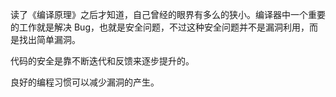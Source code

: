 
读了《编译原理》之后才知道，自己曾经的眼界有多么的狭小。编译器中一个重要的工作就是解决 Bug，也就是安全问题，不过这种安全问题并不是漏洞利用，而是找出简单漏洞。

代码的安全是靠不断迭代和反馈来逐步提升的。

良好的编程习惯可以减少漏洞的产生。

